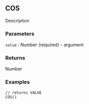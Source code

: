 ## COS

Description

### Parameters
`value` : Number (required) - argument

### Returns
Number

### Examples
```
// returns VALUE
COS()
```